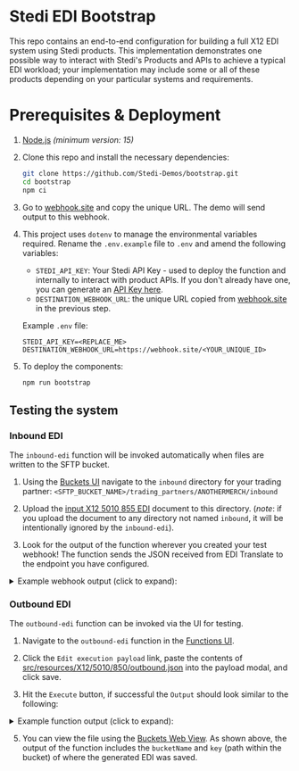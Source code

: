 # Stedi EDI Bootstrap

This repo contains an end-to-end configuration for building a full X12 EDI system using Stedi products. This implementation demonstrates one possible way to interact with Stedi's Products and APIs to achieve a typical EDI workload; your implementation may include some or all of these products depending on your particular systems and requirements.

# Prerequisites & Deployment

1. [Node.js](https://docs.npmjs.com/downloading-and-installing-node-js-and-npm) _(minimum version: 15)_

1. Clone this repo and install the necessary dependencies:

   ```bash
   git clone https://github.com/Stedi-Demos/bootstrap.git
   cd bootstrap
   npm ci
   ```

1. Go to [webhook.site](https://webhook.site/) and copy the unique URL. The demo will send output to this webhook.

1. This project uses `dotenv` to manage the environmental variables required. Rename the `.env.example` file to `.env` and amend the following variables:

   - `STEDI_API_KEY`: Your Stedi API Key - used to deploy the function and internally to interact with product APIs. If you don't already have one, you can generate an [API Key here](https://www.stedi.com/app/settings/api-keys).
   - `DESTINATION_WEBHOOK_URL`: the unique URL copied from [webhook.site](https://webhook.site/) in the previous step.

   Example `.env` file:

   ```
   STEDI_API_KEY=<REPLACE_ME>
   DESTINATION_WEBHOOK_URL=https://webhook.site/<YOUR_UNIQUE_ID>
   ```

1. To deploy the components:

   ```bash
   npm run bootstrap
   ```

## Testing the system

### Inbound EDI

The `inbound-edi` function will be invoked automatically when files are written to the SFTP bucket.

1. Using the [Buckets UI](https://www.stedi.com/app/buckets) navigate to the `inbound` directory for your trading partner: `<SFTP_BUCKET_NAME>/trading_partners/ANOTHERMERCH/inbound`

2. Upload the [input X12 5010 855 EDI](src/resources/X12/5010/855/inbound.edi) document to this directory. (_note_: if you upload the document to any directory not named `inbound`, it will be intentionally ignored by the `inbound-edi`).

3. Look for the output of the function wherever you created your test webhook! The function sends the JSON received from EDI Translate to the endpoint you have configured.

<details><summary>Example webhook output (click to expand):</summary>

```json
{
  "delimiters": {
    "composite": ">",
    "element": "*",
    "repetition": "U",
    "segment": "~"
  },
  "envelope": {
    "interchangeHeader": {
      "authorizationInformationQualifier": "00",
      "authorizationInformation": "          ",
      "securityQualifier": "00",
      "securityInformation": "          ",
      "senderQualifier": "02",
      "senderId": "THISISME       ",
      "receiverQualifier": "ZZ",
      "receiverId": "ANOTHERMERCH   ",
      "date": "2004-08-05",
      "time": "06:24",
      "repetitionSeparator": "U",
      "controlVersionNumber": "00400",
      "controlNumber": "000000001",
      "acknowledgementRequestedCode": "0",
      "usageIndicatorCode": "P",
      "componentSeparator": ">"
    },
    "groupHeader": {
      "functionalIdentifierCode": "IM",
      "applicationSenderCode": "CNWY",
      "applicationReceiverCode": "GSRECEIVERID",
      "date": "2004-08-05",
      "time": "06:24",
      "controlNumber": "000000001",
      "agencyCode": "X",
      "release": "004010"
    },
    "groupTrailer": {
      "numberOfTransactions": "1",
      "controlNumber": "000000001"
    },
    "interchangeTrailer": {
      "numberOfFunctionalGroups": "1",
      "controlNumber": "000000001"
    }
  },
  "transactionSets": [
    {
      "heading": {
        "transaction_set_header_ST": {
          "transaction_set_identifier_code_01": "210",
          "transaction_set_control_number_02": 1
        },
        "beginning_segment_for_carriers_invoice_B3": {
          "invoice_number_02": "PRONUMBER",
          "shipment_identification_number_03": "Shipment ID Number",
          "shipment_method_of_payment_04": "PP",
          "date_06": "2004-08-05",
          "net_amount_due_07": 274.09,
          "delivery_date_09": "2004-08-09",
          "date_time_qualifier_10": "017",
          "standard_carrier_alpha_code_11": "CNWY"
        },
        "reference_identification_N9": [
          {
            "reference_identification_qualifier_01": "PO",
            "reference_identification_02": "Reference Identification"
          }
        ],
        "name_N1_loop_Shipper": [
          {
            "name_N1": {
              "entity_identifier_code_01": "SH",
              "name_02": "Name"
            },
            "additional_name_information_N2": {
              "name_01": "Name"
            },
            "address_information_N3": [
              {
                "address_information_01": "Address Information"
              }
            ],
            "geographic_location_N4": {
              "city_name_01": "City Name",
              "state_or_province_code_02": "St",
              "postal_code_03": "Postal Code",
              "country_code_04": "USA"
            }
          }
        ],
        "name_N1_loop_consignee": [
          {
            "name_N1": {
              "entity_identifier_code_01": "CN",
              "name_02": "Name"
            },
            "additional_name_information_N2": {
              "name_01": "Name"
            },
            "address_information_N3": [
              {
                "address_information_01": "Address Information"
              }
            ],
            "geographic_location_N4": {
              "city_name_01": "City Name",
              "state_or_province_code_02": "St",
              "postal_code_03": "Postal Code",
              "country_code_04": "USA"
            }
          }
        ],
        "name_N1_loop_bill_to": [
          {
            "name_N1": {
              "entity_identifier_code_01": "BT",
              "name_02": "Name"
            },
            "additional_name_information_N2": {
              "name_01": "Name"
            },
            "address_information_N3": [
              {
                "address_information_01": "Address Information"
              }
            ],
            "geographic_location_N4": {
              "city_name_01": "City Name",
              "state_or_province_code_02": "St",
              "postal_code_03": "Postal Code",
              "country_code_04": "USA"
            }
          }
        ]
      },
      "detail": {
        "assigned_number_LX_loop": [
          {
            "assigned_number_LX": {
              "assigned_number_01": 1
            },
            "description_marks_and_numbers_L5": [
              {
                "lading_line_item_number_01": 1,
                "lading_description_02": "Lading Description"
              },
              {
                "lading_line_item_number_01": 1,
                "lading_description_02": "Lading Description continued"
              }
            ],
            "line_item_quantity_and_weight_L0": [
              {
                "lading_line_item_number_01": 1,
                "weight_04": 2442,
                "weight_qualifier_05": "G",
                "lading_quantity_08": 509,
                "packaging_form_code_09": "BDL",
                "weight_unit_code_11": "L"
              }
            ],
            "rate_and_charges_L1": [
              {
                "lading_line_item_number_01": 1,
                "freight_rate_02": 325.41,
                "rate_value_qualifier_03": "FR",
                "charge_04": 325.41
              }
            ],
            "tariff_reference_L7": [
              {
                "lading_line_item_number_01": 1,
                "tariff_agency_code_02": "CNWY",
                "tariff_number_03": "5350",
                "freight_class_code_07": "55"
              }
            ]
          },
          {
            "assigned_number_LX": {
              "assigned_number_01": 2
            },
            "description_marks_and_numbers_L5": [
              {
                "lading_line_item_number_01": 2,
                "lading_description_02": "XPO DISCOUNT SAVES YOU"
              }
            ],
            "rate_and_charges_L1": [
              {
                "lading_line_item_number_01": 2,
                "charge_04": -40.23,
                "special_charge_or_allowance_code_08": "DSC"
              }
            ],
            "tariff_reference_L7": [
              {
                "lading_line_item_number_01": 2,
                "tariff_agency_code_02": "CNWY",
                "tariff_number_03": "5350"
              }
            ]
          },
          {
            "assigned_number_LX": {
              "assigned_number_01": 3
            },
            "description_marks_and_numbers_L5": [
              {
                "lading_line_item_number_01": 3,
                "lading_description_02": "FSC FUEL SURCHARGE 8.30% ...."
              }
            ],
            "rate_and_charges_L1": [
              {
                "lading_line_item_number_01": 3,
                "freight_rate_02": 30.82,
                "rate_value_qualifier_03": "FR",
                "charge_04": 30.82,
                "special_charge_or_allowance_code_08": "FUE"
              }
            ],
            "tariff_reference_L7": [
              {
                "lading_line_item_number_01": 3,
                "tariff_agency_code_02": "CNWY",
                "tariff_number_03": "110"
              }
            ]
          }
        ]
      },
      "summary": {
        "total_weight_and_charges_L3": {
          "weight_01": 2442,
          "weight_qualifier_02": "G",
          "freight_rate_03": 10484,
          "rate_value_qualifier_04": "MN",
          "charge_05": 274.09,
          "lading_quantity_11": 509,
          "weight_unit_code_12": "L"
        },
        "transaction_set_trailer_SE": {
          "number_of_included_segments_01": 13,
          "transaction_set_control_number_02": 1
        }
      }
    }
  ]
}
```

</details>

### Outbound EDI

The `outbound-edi` function can be invoked via the UI for testing.

1. Navigate to the `outbound-edi` function in the [Functions UI](https://www.stedi.com/terminal/functions/edi-outbound/edit).

2. Click the `Edit execution payload` link, paste the contents of [src/resources/X12/5010/850/outbound.json](src/resources/X12/5010/850/outbound.json) into the payload modal, and click save.

3. Hit the `Execute` button, if successful the `Output` should look similar to the following:

  <details><summary>Example function output (click to expand):</summary>

```json
{
  "statusCode": 200,
  "deliveryResults": [
    {
      "type": "bucket",
      "payload": {
        "bucketName": "4c22f54a-9ecf-41c8-b404-6a1f20674953-sftp",
        "key": "trading_partners/ANOTHERMERCH/outbound/000000005-850.edi",
        "body": "ISA*00*          *00*          *ZZ*THISISME       *14*ANOTHERMERCH   *230113*2027*U*00501*000000005*0*T*>~GS*PO*MYAPPID*ANOTAPPID*20230113*202727*000000005*X*005010~ST*850*0001~BEG*00*DS*365465413**20220830~REF*CO*ACME-4567~REF*ZZ*Thank you for your business~PER*OC*Marvin Acme*TE*973-555-1212*EM*marvin@acme.com~TD5****ZZ*FHD~N1*ST*Wile E Coyote*92*123~N3*111 Canyon Court~N4*Phoenix*AZ*85001*US~PO1*item-1*0008*EA*400**VC*VND1234567*SK*ACM/8900-400~PID*F****400 pound anvil~PO1*item-2*0004*EA*125**VC*VND000111222*SK*ACM/1100-001~PID*F****Detonator~CTT*2~AMT*TT*3700~SE*16*0001~GE*1*000000005~IEA*1*000000005~"
      }
    }
  ]
}
```

  </details>

5. You can view the file using the [Buckets Web View](https://www.stedi.com/app/buckets). As shown above, the output of the function includes the `bucketName` and `key` (path within the bucket) of where the generated EDI was saved.
